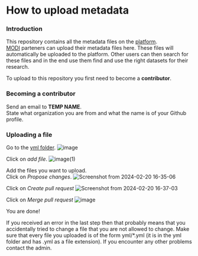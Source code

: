 # How to upload metadata

### Introduction
This repository contains all the metadata files on the [platform](https://modi-data.github.io/).\
[MODI](https://modiproject.eu/) parteners can upload their metadata files here.
These files will automatically be uploaded to the platform.
Other users can then search for these files and in the end use them find and use the right datasets for their research.

To upload to this repository you first need to become a **contributor**.

### Becoming a contributor
Send an email to **TEMP NAME**.\
State what organization you are from and what the name is of your Github profile.

### Uploading a file
Go to the [yml folder](https://github.com/modi-data/modi-metadata/tree/main/yml).
![image](https://github.com/modi-data/modi-metadata/assets/129458694/8e7a1d70-ce2c-4c4e-af12-ab30aa15daca)

Click on *add file*.
![image(1)](https://github.com/modi-data/modi-metadata/assets/129458694/6a8bc943-7db6-44b8-9af7-4978c6611a6f)

Add the files you want to upload.\
Click on *Propose changes*.
![Screenshot from 2024-02-20 16-35-06](https://github.com/modi-data/modi-metadata/assets/129458694/82242d10-8974-49be-a4be-7ce544e1f70a)

Click on *Create pull request*
![Screenshot from 2024-02-20 16-37-03](https://github.com/modi-data/modi-metadata/assets/129458694/8ad9bd09-7dca-4d25-880e-4a52f936ffc4)

Click on *Merge pull request*
![image](https://github.com/modi-data/modi-metadata/assets/129458694/56f22da8-9425-4b75-bb69-a7b61d7ee7cf)

You are done!

If you received an error in the last step then that probably means that you accidentally tried to change a file that you are not allowed to change. Make sure that every file you uploaded is of the form yml/*.yml (it is in the yml folder and has .yml as a file extension).
If you encounter any other problems contact the admin.